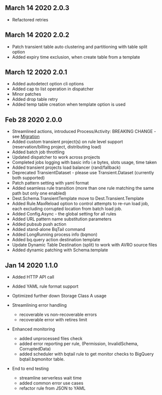 ## March 14 2020 2.0.3
 * Refactored retries

## March 14 2020 2.0.2
 * Patch transient table auto clustering and partitioning  with table split option
 * Added expiry time exclusion, when create table from a template
 
## March 12 2020 2.0.1
 * Added autodetect option cli options
 * Added cap to list operation in dispatcher
 * Minor patches
 * Added drop table retry
 * Added temp table creation when template option is used

   
## Feb 28 2020 2.0.0
  * Streamlined actions, introduced Process/Activity: BREAKING CHANGE - see [Migration](MIGRATION.md) 
  * Added custom transient project(s) on rule level support (reservation/billing project, distributing load)
  * Added batch job throttling
  * Updated dispatcher to work across projects
  * Completed jobs logging with basic info i.e bytes, slots usage, time taken
  * Added transient projects load balancer (rand/fallback)
  * Deprecated TransientDataset - please use Transient.Dataset (currently both supported)
  * Patch pattern setting with yaml format
  * Added seamless rule transition (more than one rule matching the same path but only one enabled) 
  * Dest.Schema.TransientTemplate move to Dest.Transient.Template
  * Added Rule.MaxReload option to control attempts to re-run load job, each excluding corrupted location from batch load job.
  * Added Config.Async - the global setting for all rules
  * Added URL pattern name substitution parameters
  * Added pubsub push action
  * Added stand-alone BqTail command
  * Added LongRunning process info (bqmon)
  * Added bq.query action destination template
  * Update Dynamic Table Destination (split) to work with AVRO source files
  * Added dynamic patching with Schema.template

## Jan 14 2020 1.1.0

  * Added HTTP API call
  * Added YAML rule format support
  * Optimized further down Storage Class A usage
  * Streamlining error handling
    - recoverable vs non-recoverable errors
    - recoverable error with retires limit

  * Enhanced monitoring
    - added unprocessed files check
    - added error reporting per rule, (Permission, InvalidSchema, CorruptedData)
    - added scheduler with bqtail rule to get monitor checks to BigQuery bqtail.bqmonitor table.

  * End to end testing
    - streamline serverless wait time
    - added common error use cases
    - refactor rule from JSON to YAML

